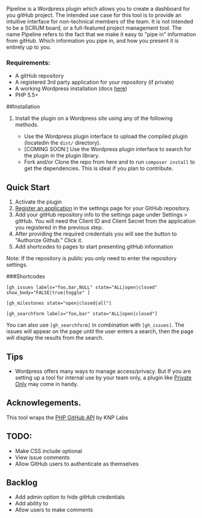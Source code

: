 Pipeline is a Wordpress plugin which allows you to create a dashboard for you gitHub project. The intended use case for this tool is to provide an intuitive interface for non-technical members of the team. It is not intended to be a SCRUM board, or a full-featured project management tool. The name Pipeline refers to the fact that we make it easy to "pipe in" information from gitHub. Which information you pipe in, and how you present it is entirely up to you. 

### Requirements:
* A gitHub repository
* A registered 3rd party application for your repository (if private)
* A working Wordpress installation (docs [here](https://codex.wordpress.org/Installing_WordPress))
* PHP 5.5+

##Installation

1. Install the plugin on a Wordpress site using any of the following methods.
    
    * Use the Wordpress plugin interface to upload the compiled plugin (locatedin the `dist/` directory).   
    * [COMING SOON:] Use the Wordpress plugin interface to search for the plugin in the plugin library.
    * Fork and/or Clone the repo from here and to run `composer install` to get the dependencies. This is ideal if you plan to contribute.

## Quick Start
1. Activate the plugin
2. [Register an application](https://github.com/settings/applications/new) in the settings page for your GitHub repository.
3. Add your gitHub repository info to the settings page under Settings > gitHub. You will need the Client ID and Client Secret from the application you registered in the previous step.
4. After providing the required credentials you will see the button to "Authorize Github." Click it.
5. Add shortcodes to pages to start presenting gitHub information

Note: If the repository is public you only need to enter the repository settings. 

###Shortcodes

`[gh_issues labels="foo,bar,NULL" state="ALL|open|closed" show_body="FALSE|true|toggle" ]`

`[gh_milestones state="open|closed|all"]`

`[gh_searchform labels="foo,bar" state="ALL|open|closed"]`

You can also use `[gh_searchform]` in combination with `[gh_issues]`. The issues will appear on the page until the user enters a search, then the page will display the results from the search.

## Tips
* Wordpress offers many ways to manage access/privacy. But If you are setting up a tool for internal use by your team only, a plugin like [Private Only](https://wordpress.org/plugins/private-only/) may come in handy.

## Acknowlegements.
This tool wraps the [PHP GitHub API](https://github.com/KnpLabs/php-github-api) by KNP Labs

## TODO:
* Make CSS include optional
* View issue comments
* Allow GitHub users to authenticate as themselves

## Backlog
* Add admin option to hide gitHub credentials
* Add ability to
* Allow users to make comments
